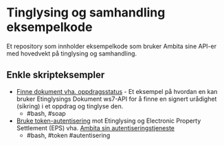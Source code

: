 # Tinglysing og samhandling eksempelkode
Et repository som innholder eksempelkode som bruker Ambita sine API-er med hovedvekt på tinglysing og samhandling.

## Enkle skripteksempler
- [Finne dokument vha. oppdragsstatus](finne-dokument-fra-status-paa-oppdrag/) - Et eksempel på hvordan en kan bruker Etinglysings Dokument ws7-API for å finne en signert urådighet (sikring) i et oppdrag og tinglyse den.
   * \#bash, \#soap
- [Bruke token-autentisering](eksempel-paa-bruke-av-token/) mot Etinglysing og Electronic Property Settlement (EPS) vha. [Ambita sin autentiseringstjeneste](https://ambita.atlassian.net/l/c/HLBbRG4c)
   * \#bash, \#token \#autentisering
